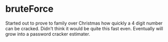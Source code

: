 # bruteForce
Started out to prove to family over Christmas how quickly a 4 digit number can be cracked. Didn't think it would be quite this fast even. Eventually will grow into a
password cracker estimater.

